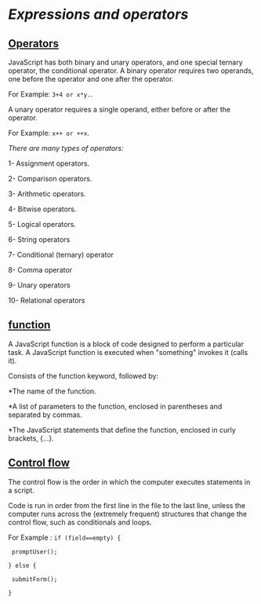 # *Expressions and operators*
## [Operators](https://www.w3schools.com/js/js_operators.asp)
JavaScript has both binary and unary operators, and one special ternary operator, the conditional operator. A binary operator requires two operands, one before the operator and one after the operator.

For Example: `3+4 or x*y.`.

A unary operator requires a single operand, either before or after the operator.

For Example: `x++ or ++x`.

*There are many types of operators:*

1- Assignment operators.

2- Comparison operators.

3- Arithmetic operators.

4- Bitwise operators.

5- Logical operators.

6- String operators

7- Conditional (ternary) operator

8- Comma operator

9- Unary operators

10- Relational operators

## [function](https://www.w3schools.com/js/js_functions.asp)

A JavaScript function is a block of code designed to perform a particular task. A JavaScript function is executed when "something" invokes it (calls it).

Consists of the function keyword, followed by:

*The name of the function.


*A list of parameters to the function, enclosed in parentheses and separated by commas.


*The JavaScript statements that define the function, enclosed in curly brackets, {...}.


## [Control flow](https://developer.mozilla.org/en-US/docs/Glossary/Control_flow)

The control flow is the order in which the computer executes statements in a script.

Code is run in order from the first line in the file to the last line, unless the computer runs across the (extremely frequent) structures that change the control flow, such as conditionals and loops. 

For Example : `if (field==empty) {`

   ` promptUser();`

`} else {`

   ` submitForm();`

`}`



